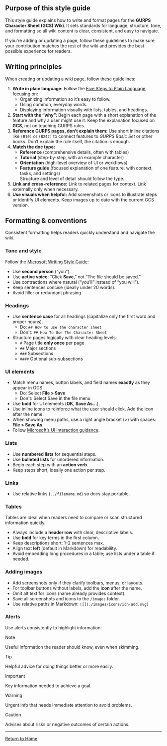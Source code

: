 ## Purpose of this style guide
This style guide explains how to write and format pages for the **GURPS Character Sheet (GCS) Wiki**. It sets standards for language, structure, tone, and formatting so all wiki content is clear, consistent, and easy to navigate.

If you’re adding or updating a page, follow these guidelines to make sure your contribution matches the rest of the wiki and provides the best possible experience for readers.
## Writing principles
When creating or updating a wiki page, follow these guidelines:
1. **Write in plain language:** Follow the [Five Steps to Plain Language](https://centerforplainlanguage.org/learning-training/five-steps-plain-language/), focusing on:
    - Organizing information so it’s easy to follow.
    - Using common, everyday words.
    - Displaying information visually with lists, tables, and headings.
2. **Start with the “why”:** Begin each page with a short explanation of the feature and why a user might use it. Keep the explanation focused on **GCS**, not on teaching GURPS rules.
3. **Reference GURPS pages, don’t explain them:** Use short inline citations like `(B10)` or `(B242)` to connect features to _GURPS Basic Set_ or other books. Don’t explain the rule itself, the citation is enough.
4. **Match the doc type:**
    - **Reference** (comprehensive details, often with tables)
    - **Tutorial** (step-by-step, with an example character)
    - **Orientation** (high-level overview of UI or workflows)
    - **Feature guide** (focused explanation of one feature, with context, tasks, and settings)  
        Structure and level of detail should follow the type.
5. **Link and cross-reference:** Link to related pages for context. Link externally only when necessary.
6. **Use visuals when helpful:** Add screenshots or icons to illustrate steps or identify UI elements. Keep images up to date with the current GCS version.

## Formatting & conventions
Consistent formatting helps readers quickly understand and navigate the wiki.
### Tone and style
Follow the [Microsoft Writing Style Guide](https://learn.microsoft.com/en-us/style-guide/top-10-tips-style-voice):
- Use **second person** (“you”).
- Use **active voice**: “Click **Save**,” not “The file should be saved.”
- Use contractions where natural (“you’ll” instead of “you will”).
- Keep sentences concise (ideally under 20 words).
- Avoid filler or redundant phrasing.

### Headings
- Use **sentence case** for all headings (capitalize only the first word and proper nouns).
    - Do: `## How to use the character sheet`
    - Don't: `## How To Use The Character Sheet`
- Structure pages logically with clear heading levels:
    - `#` Page title **only once** per page
    - `##` Major sections
    - `###` Subsections
    - `####` Optional sub-subsections

### UI elements
- Match menu names, button labels, and field names **exactly** as they appear in GCS.
    - Do: Select **File > Save**
    - Don't: Select Save in the file menu
- Use **bold** for UI elements (**OK**, **Save As…**).
- Use inline icons to reinforce what the user should click. Add the icon after the name.
- When showing menu paths, use a right angle bracket (>) with spaces: **File > Save As**.
- Follow [Microsoft’s UI interaction guidance](https://learn.microsoft.com/en-us/style-guide/procedures-instructions/describing-interactions-with-ui).

### Lists
- Use **numbered lists** for sequential steps.
- Use **bulleted lists** for unordered information.
- Begin each step with an **action verb**.
- Keep steps short, ideally one action per step.

### Links
- Use relative links (`../filename.md`) so docs stay portable.

### Tables
Tables are ideal when readers need to compare or scan structured information quickly.
- Always include a **header row** with clear, descriptive labels.
- Use **bold** for key terms in the first column.
- Keep descriptions short: 1–2 sentences max.
- Align text **left** (default in Markdown) for readability.
- Avoid embedding long procedures in a table; use lists under a table if needed.

### Adding images
- Add screenshots only if they clarify toolbars, menus, or layouts.
- For toolbar buttons without labels, add the **icon** after the name.
- Omit alt text for icons (name already provides context).
- Save all screenshots and icons to the `/images` folder.
- Use relative paths in Markdown: `![](./images/icons/icn-add.svg)`
### Alerts

Use alerts consistently to highlight information:

> [!NOTE]  
> Useful information the reader should know, even when skimming.

> [!TIP]  
> Helpful advice for doing things better or more easily.

> [!IMPORTANT]  
> Key information needed to achieve a goal.

> [!WARNING]  
> Urgent info that needs immediate attention to avoid problems.

> [!CAUTION]  
> Advises about risks or negative outcomes of certain actions.


---
[Return to Home](Home.md)